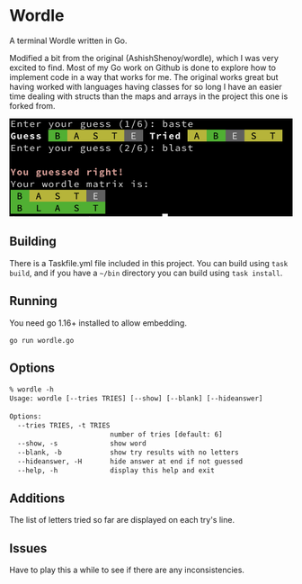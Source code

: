 # Wordle

A terminal Wordle written in Go.

Modified a bit from the original (AshishShenoy/wordle), which I was very excited
to find. Most of my Go work on Github is done to explore how to implement code
in a way that works for me. The original works great but having worked with
languages having classes for so long I have an easier time dealing with structs
than the maps and arrays in the project this one is forked from.

![Example](assets/sample.png)

## Building

There is a Taskfile.yml file included in this project. You can build using `task
build`, and if you have a `~/bin` directory you can build using `task install`.

## Running

You need go 1.16+ installed to allow embedding.

```
go run wordle.go
```

## Options

```
% wordle -h
Usage: wordle [--tries TRIES] [--show] [--blank] [--hideanswer]

Options:
  --tries TRIES, -t TRIES
                         number of tries [default: 6]
  --show, -s             show word
  --blank, -b            show try results with no letters
  --hideanswer, -H       hide answer at end if not guessed
  --help, -h             display this help and exit
```

## Additions

The list of letters tried so far are displayed on each try's line.

## Issues

Have to play this a while to see if there are any inconsistencies.